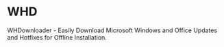 # WHD
WHDownloader - Easily Download Microsoft Windows and Office Updates and Hotfixes for Offline Installation.
